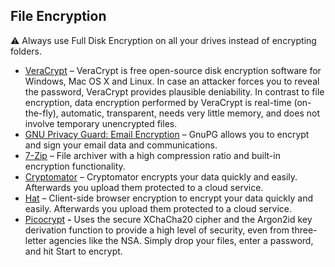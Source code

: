 ## File Encryption

⚠️ Always use Full Disk Encryption on all your drives instead of encrypting folders.

  * [VeraCrypt](https://veracrypt.fr/en/Downloads.html) – VeraCrypt is free open-source disk encryption software for Windows, Mac OS X and Linux. In case an attacker forces you to reveal the password, VeraCrypt provides plausible deniability. In contrast to file encryption, data encryption performed by VeraCrypt is real-time (on-the-fly), automatic, transparent, needs very little memory, and does not involve temporary unencrypted files.
  * [GNU Privacy Guard: Email Encryption](https://gnupg.org/index.html) – GnuPG allows you to encrypt and sign your email data and communications.
  * [7-Zip](https://7-zip.org/) – File archiver with a high compression ratio and built-in encryption functionality.
  * [Cryptomator](https://cryptomator.org/) – Cryptomator encrypts your data quickly and easily. Afterwards you upload them protected to a cloud service.
  * [Hat](https://hat.sh/) – Client-side browser encryption to encrypt your data quickly and easily. Afterwards you upload them protected to a cloud service.
  * [Picocrypt](https://github.com/HACKERALERT/Picocrypt) **-** Uses the secure XChaCha20 cipher and the Argon2id key derivation function to provide a high level of security, even from three-letter agencies like the NSA. Simply drop your files, enter a password, and hit Start to encrypt.